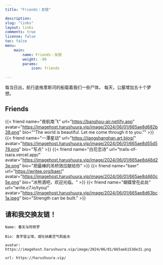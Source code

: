 ```yaml
---
title: "Friends｜友链"

description: 
slug: "links"
layout: links
comments: true
license: false
toc: false
menu: 
    main:
        name: Friends｜友链
        weight: -90
        params:
            icon: friends
        
---
```

<style>
.article-header {
    display: none;
  }
.article-footer {
	display: none;
  }
.toc:false

</style>


每当日出，航行底格里斯河的船载着我们一些尸体。
每天，公墓增加五十个梦想。



## Friends
{{< friend name="夜航南飞" url="https://banshou-air.netlify.app" avatar="https://imagehost.harushuura.vip/image/2024/06/01/665ae8d682b38.png" bio="“The world is beautiful. Let me come through it to you.”" >}}
{{< friend name="一潭星动" url="https://jiangshanghan.art.blog/" avatar="https://imagehost.harushuura.vip/image/2024/06/01/665ae8d55d578.png" bio="写点" >}}
{{< friend name="白花恋诗" url="trails-of-isara.vercel.app/" avatar="https://imagehost.harushuura.vip/image/2024/06/01/665ae8d48d23e.png" bio="把最棒的吊桥效应献给你" >}}
{{< friend name="baer" url="https://writee.org/baer/" avatar="https://imagehost.harushuura.vip/image/2024/06/01/665ae8d460c5e.png" bio="冰熊酒吧，欢迎光临。" >}}
{{< friend name="蝴蝶曾在此处" url="write.c7.io/tyou/" avatar="https://imagehost.harushuura.vip/image/2024/06/01/665ae8d63bc1a.jpeg" bio="Strength can be built." >}}


## 请和我交换友链！
```
Name: 春天与阿修罗

Bio: 食宇宙尘埃，或吐纳着空气和盐水

avatar: https://imagehost.harushuura.vip/image/2024/06/01/665aeb153de31.png

url: https://harushuura.vip/
```
